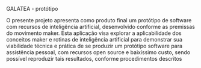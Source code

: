 GALATEA - protótipo

O presente projeto apresenta como produto final um protótipo de software com recursos de inteligência artificial, desenvolvido conforme as premissas do movimento maker. 
Esta aplicação visa explorar a aplicabilidade dos conceitos maker e rotinas de inteligência artificial para demonstrar sua viabilidade técnica e prática de se produzir um protótipo software para assistência pessoal, com recursos open source e baixíssimo custo, sendo possível reproduzir tais resultados, conforme procedimentos descritos
